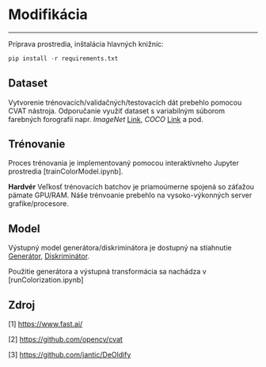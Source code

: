 # Modifikácia
---
Príprava prostredia, inštalácia hlavných knižníc:

```python
pip install -r requirements.txt
```
## Dataset
  Vytvorenie trénovacích/validačných/testovacích dát prebehlo pomocou CVAT nástroja. 
  Odporučanie využiť dataset s variabilným súborom farebných forografii napr. *ImageNet* [Link](http://www.image-net.org/), *COCO* [Link](http://cocodataset.org/) a pod.

## Trénovanie
  Proces trénovania je implementovaný pomocou interaktívneho Jupyter prostredia [trainColorModel.ipynb].
  
  **Hardvér**
  Veľkosť trénovacích batchov je priamoúmerne spojená so záťažou pämate GPU/RAM. Náše trénvoanie prebehlo na vysoko-výkonných server grafike/procesore. 

## Model
  Výstupný model generátora/diskriminátora je dostupný na stiahnutie [Generátor](https://drive.google.com/file/d/12TbZ-Ztr8QPpl5uk8_tytKHscwFkPOFS/view?usp=sharing), [Diskriminátor](https://drive.google.com/file/d/1LABuD-3iXwWnaFwWp5CRYhN7CXprOL3D/view?usp=sharing). 
  
  Použitie generátora a výstupná transformácia sa nachádza v [runColorization.ipynb]

## Zdroj
[1] https://www.fast.ai/

[2] https://github.com/opencv/cvat

[3] https://github.com/jantic/DeOldify
